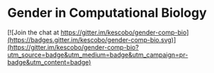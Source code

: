 # Gender in Computational Biology

[![Join the chat at https://gitter.im/kescobo/gender-comp-bio](https://badges.gitter.im/kescobo/gender-comp-bio.svg)](https://gitter.im/kescobo/gender-comp-bio?utm_source=badge&utm_medium=badge&utm_campaign=pr-badge&utm_content=badge)
